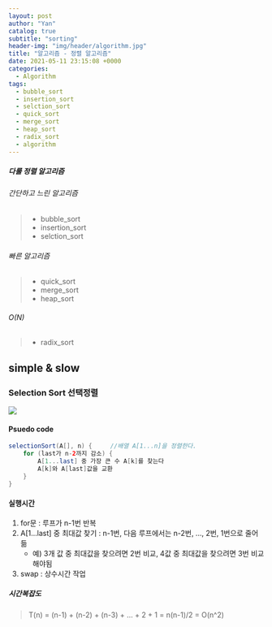 ```yaml
---
layout: post
author: "Yan"
catalog: true
subtitle: "sorting"
header-img: "img/header/algorithm.jpg"
title: "알고리즘 - 정렬 알고리즘"
date: 2021-05-11 23:15:08 +0000
categories:
  - Algorithm
tags:
  - bubble_sort
  - insertion_sort
  - selction_sort
  - quick_sort
  - merge_sort
  - heap_sort
  - radix_sort
  - algorithm
---
```


##### 다룰 정렬 알고리즘

###### 간단하고 느린 알고리즘

> - bubble_sort
> - insertion_sort
> - selction_sort

###### 빠른 알고리즘

> - quick_sort
> - merge_sort
> - heap_sort

###### O(N)

> - radix_sort

## simple & slow

### Selection Sort 선택정렬

![](https://www.w3resource.com/w3r_images/selection-sort.png)

#### Psuedo code

```java
selectionSort(A[], n) {     //배열 A[1...n]을 정렬한다.
    for (last가 n-2까지 감소) {
        A[1...last] 중 가장 큰 수 A[k]를 찾는다
        A[k]와 A[last]값을 교환
    }
}
```

#### 실행시간

1. for문 : 루프가 n-1번 반복
2. A[1...last] 중 최대값 찾기 : n-1번, 다음 루프에서는 n-2번, ..., 2번, 1번으로 줄어듦
   - 예) 3개 값 중 최대값을 찾으려면 2번 비교, 4값 중 최대값을 찾으려면 3번 비교해야됨
3. swap : 상수시간 작업

##### 시간복잡도

> T(n) = (n-1) + (n-2) + (n-3) + ... + 2 + 1 = n(n-1)/2 = O(n^2)
